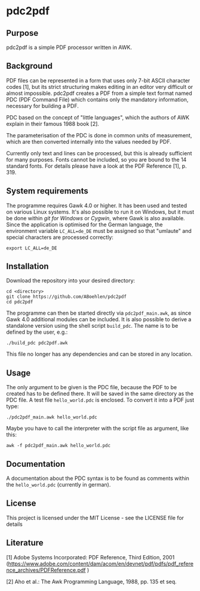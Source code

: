 # pdc2pdf

## Purpose
pdc2pdf is a simple PDF processor written in AWK.

## Background
PDF files can be represented in a form that uses only 7-bit ASCII character codes \[1\], but its strict structuring makes editing in an editor very difficult or almost impossible. pdc2pdf creates a PDF from a simple text format named PDC (PDF Command File) which contains only the mandatory information, necessary for building a PDF. 

PDC based on the concept of "little languages", which the authors of AWK explain in their famous 1988 book \[2\].

The parameterisation of the PDC is done in common units of measurement, which are then converted internally into the values needed by PDF.

Currently only text and lines can be processed, but this is already sufficient for many purposes. Fonts cannot be included, so you are bound to the 14 standard fonts. For details please have a look at the PDF Reference \[1\], p. 319.

## System requirements

The programme requires Gawk 4.0 or higher. It has been used and tested on various Linux systems. It's also possible to run it on Windows, but it must be done within _git for Windows_ or _Cygwin_, where Gawk is also available. Since the application is optimised for the German language, the environment variable `LC_ALL=de_DE` must be assigned so that "umlaute" and special characters are processed correctly:

```
export LC_ALL=de_DE
```

## Installation

Download the repository into your desired directory:

```
cd <directory>
git clone https://github.com/ABoehlen/pdc2pdf
cd pdc2pdf
```

The programme can then be started directly via `pdc2pdf_main.awk`, as since Gawk 4.0 additional modules can be included. It is also possible to derive a standalone version using the shell script `build_pdc`. The name is to be defined by the user, e.g.:

```
./build_pdc pdc2pdf.awk
```

This file no longer has any dependencies and can be stored in any location.

## Usage

The only argument to be given is the PDC file, because the PDF to be created has to be defined there. It will be saved in the same directory as the PDC file. A test file `hello_world.pdc` is enclosed. To convert it into a PDF just type:

```
./pdc2pdf_main.awk hello_world.pdc
```

Maybe you have to call the interpreter with the script file as argument, like this:

```
awk -f pdc2pdf_main.awk hello_world.pdc
```

## Documentation

A documentation about the PDC syntax is to be found as comments within the `hello_world.pdc` (currently in german).

## License

This project is licensed under the MIT License - see the LICENSE file for details

## Literature
\[1\] Adobe Systems Incorporated: PDF Reference, Third Edition, 2001 (https://www.adobe.com/content/dam/acom/en/devnet/pdf/pdfs/pdf_reference_archives/PDFReference.pdf )

\[2\] Aho et al.: The Awk Programming Language, 1988, pp. 135 et seq.

